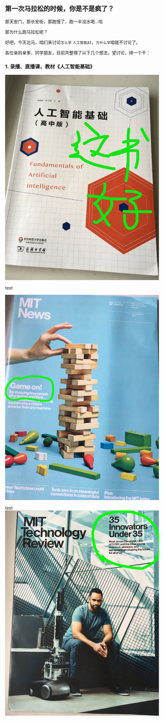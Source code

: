 [//]: # (Image References)

[image1]: ./images/人工智能基础.jpg
[image2]: ./images/game.jpg
[image3]: ./images/innovators.jpg
[image4]: ./images/vote.jpg
[image5]: ./images/比赛01.jpg
[image6]: ./images/比赛02.jpg


## 第一次马拉松的时候，你是不是疯了？

那天安门，那长安街，那跑慢了、跑一半没水喝...哈

那为什么跑马拉松呢？

好吧，今天北马，咱们来讨论`怎么学` `人工智能AI`，`为什么学`咱就不讨论了。

各位亲妈亲爹、同学朋友，目前共整理了以下几个想法，望讨论，择一个干：

### 1. 录播、直播课，教材《人工智能基础》

![alt text][image1]

test


![alt text][image2]

test
![alt text][image3]
